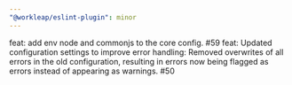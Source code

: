 ```yaml
---
"@workleap/eslint-plugin": minor
---
```


feat: add env node and commonjs to the core config. #59
feat: Updated configuration settings to improve error handling: Removed overwrites of all errors in the old configuration, resulting in errors now being flagged as errors instead of appearing as warnings. #50
